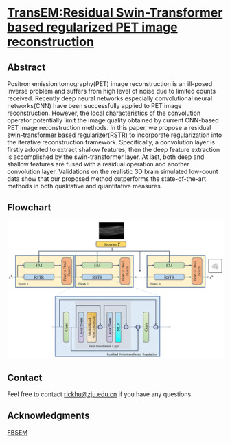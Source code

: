 # [TransEM:Residual Swin-Transformer based regularized PET image reconstruction](https://arxiv.org/abs/2205.04204)
## Abstract
Positron emission tomography(PET) image reconstruction is an ill-posed inverse problem and suffers from high level of noise due to limited counts received. Recently deep neural networks especially convolutional neural networks(CNN) have been successfully applied to PET image reconstruction. However, the local characteristics of the convolution operator potentially limit the image quality obtained by current CNN-based PET image reconstruction methods. In this paper, we propose a residual swin-transformer based regularizer(RSTR) to incorporate regularization into the iterative reconstruction framework. Specifically, a convolution layer is firstly adopted to extract shallow features, then the deep feature extraction is accomplished by the swin-transformer layer. At last, both deep and shallow features are fused with a residual operation and another convolution layer. Validations on the realistic 3D brain simulated low-count data show that our proposed method outperforms the state-of-the-art methods in both qualitative and quantitative measures.
## Flowchart
![pic](https://github.com/RickHH/TransEM/blob/main/Method.png)
## Contact
Feel free to contact rickhu@zju.edu.cn if you have any questions.
## Acknowledgments
[FBSEM](https://github.com/Abolfazl-Mehranian/FBSEM)
